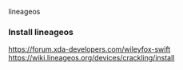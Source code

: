 lineageos

### Install lineageos
https://forum.xda-developers.com/wileyfox-swift
https://wiki.lineageos.org/devices/crackling/install